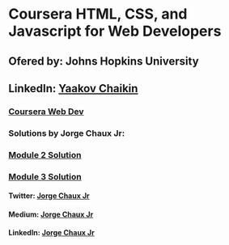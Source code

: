 # Coursera HTML, CSS, and Javascript for Web Developers
## Ofered by: Johns Hopkins University
## LinkedIn: [Yaakov Chaikin](https://www.linkedin.com/in/yaakovchaikin/)
### [Coursera Web Dev](https://www.facebook.com/CourseraWebDev)
### Solutions by Jorge Chaux Jr: 
### [Module 2 Solution](https://jorgechauxjr.github.io/coursera-web-development/module2-solution/)
### [Module 3 Solution](https://jorgechauxjr.github.io/coursera-web-development/module3-solution/)
#### Twitter: [Jorge Chaux Jr](https://twitter.com/jorgechauxjr)
#### Medium: [Jorge Chaux Jr](https://medium.com/@jorgechauxjr)
#### LinkedIn: [Jorge Chaux Jr](https://www.linkedin.com/in/jorgechauxjr/)

